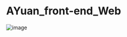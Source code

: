 # AYuan_front-end_Web

![image](http://github.com/AAYuan/AYuan_front-end_Web/raw/SearchWebPage/ReadMeImg/search.png)
 





